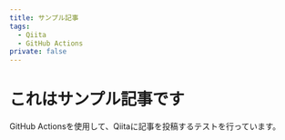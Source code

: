 ```yaml
---
title: サンプル記事
tags:
  - Qiita
  - GitHub Actions
private: false
---
```

# これはサンプル記事です

GitHub Actionsを使用して、Qiitaに記事を投稿するテストを行っています。
